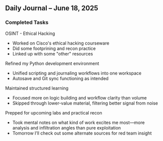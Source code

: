 ## Daily Journal – June 18, 2025

### Completed Tasks

OSINT - Ethical Hacking
* Worked on Cisco's ethical hacking courseware
* Did some footprining and recon practice
* Linked up with some "other" resources

Refined my Python development environment
* Unified scripting and journaling workflows into one workspace
* Autosave and Git sync functioning as intended

Maintained structured learning
* Focused more on logic building and workflow clarity than volume
* Skipped through lower-value material, filtering better signal from noise

Prepped for upcoming labs and practical recon
* Took mental notes on what kind of work excites me most—more analysis and infiltration angles than pure exploitation
* Tomorrow I’ll check out some alternate sources for red team insight